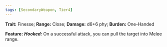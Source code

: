 ```yaml
---
tags: [SecondaryWeapon, Tier4]
---
```

**Trait:** Finesse; **Range:** Close; **Damage:** d6+6 phy; **Burden:** One-Handed

**Feature:** ***Hooked:*** On a successful attack, you can pull the target into Melee range.
